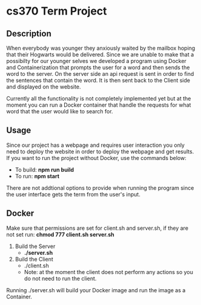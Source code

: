 # cs370 Term Project

## Description
When everybody was younger they anxiously waited by the mailbox hoping that their Hogwarts would be delivered. Since we are unable to make that a possibilty for our younger selves we developed a program using Docker and Containerization that prompts the user for a word and then sends the word to the server. On the server side an api request is sent in order to find the sentences that contain the word. It is then sent back to the Client side and displayed on the website. 

Currently all the functionality is not completely implemented yet but at the moment you can run a Docker container that handle the requests for what word that the user would like to search for. 

## Usage
Since our project has a webpage and requires user interaction you only need to deploy the website in order to deploy the webpage and get results. If you want to run the project without Docker, use the commands below:

* To build: **npm run build** 
* To run: **npm start**

There are not addtional options to provide when running the program since the user interface gets the term from the user's input.


## Docker

Make sure that permissions are set for client.sh and server.sh, if they are not set run:
**chmod 777 client.sh server.sh**

1. Build the Server
   * **./server.sh**
2. Build the Client
   * ./client.sh
   * Note: at the moment the client does not perform any actions so you do not need to run the client.
   
Running ./server.sh will build your Docker image and run the image as a Container.
